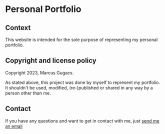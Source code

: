 # Personal Portfolio

## Context 

This website is intended for the sole purpose of representing my personal portfolio.

## Copyright and license policy

Copyright 2023, Marcus Gugacs.

As stated above, this project was done by myself to represent my portfolio. It shouldn't be used, modified, (re-)published or shared in any way by a person other than me.

## Contact

If you have any questions and want to get in contact with me, just [send me an email](mailto:iimpaq@proton.me)

